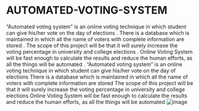 # AUTOMATED-VOTING-SYSTEM
“Automated voting system” is an online voting technique in which student can give his/her vote on the day of elections . There is a database which is maintained in which all the name of voters with complete information are stored . The scope of this project will be that it will surely increase the voting percentage in university and college elections  . Online Voting System will be fast enough to calculate the results and reduce the human efforts, as all the things will be automated .
“Automated voting system” is an online voting technique in which student can give his/her vote on the day of elections
There is a database which is maintained in which all the name of voters with complete information are stored
The scope of this project will be that it will surely increase the voting percentage in university and college elections
 Online Voting System will be fast enough to calculate the results and reduce the human efforts, as all the things will be automated
![image](https://user-images.githubusercontent.com/55615266/169966083-a5a895ec-5252-4ac4-8e68-445ed6ea26cb.png)

